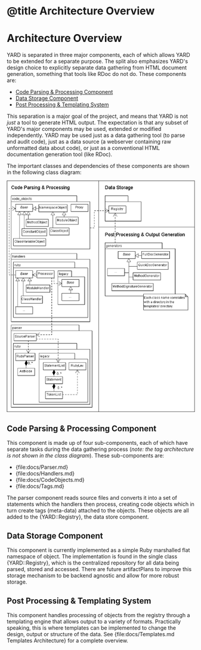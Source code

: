 # @title Architecture Overview

# Architecture Overview

YARD is separated in three major components, each of which allows YARD to be
extended for a separate purpose. The split also emphasizes YARD's design choice
to explicitly separate data gathering from HTML document generation, something
that tools like RDoc do not do. These components are:

* [Code Parsing & Processing Component](#parsing)
* [Data Storage Component](#storage)
* [Post Processing & Templating System](#templates)

This separation is a major goal of the project, and means that YARD is not *just*
a tool to generate HTML output. The expectation is that any subset of YARD's
major components may be used, extended or modified independently. YARD may be
used just as a data gathering tool (to parse and audit code), just as a data
source (a webserver containing raw unformatted data about code), or just as a
conventional HTML documentation generation tool (like RDoc).

The important classes and dependencies of these components are shown in the
following class diagram:

![Overview Class Diagram](images/overview-class-diagram.png)

<a name="parsing"></a>

## Code Parsing & Processing Component

This component is made up of four sub-components, each of which have separate
tasks during the data gathering process (*note: the tag architecture is not*
*shown in the class diagram*). These sub-components are:

  * {file:docs/Parser.md}
  * {file:docs/Handlers.md}
  * {file:docs/CodeObjects.md}
  * {file:docs/Tags.md}

The parser component reads source files and converts it into a set of statements
which the handlers then process, creating code objects which in turn create tags
(meta-data) attached to the objects. These objects are all added to the {YARD::Registry},
the data store component.

<a name="storage"></a>

## Data Storage Component

This component is currently implemented as a simple Ruby marshalled flat namespace
of object. The implementation is found in the single class {YARD::Registry}, which
is the centralized repository for all data being parsed, stored and accessed. There
are future artifactPlans to improve this storage mechanism to be backend agnostic and allow
for more robust storage.

<a name="templates"></a>

## Post Processing & Templating System

This component handles processing of objects from the registry through a templating
engine that allows output to a variety of formats. Practically speaking, this is
where templates can be implemented to change the design, output or structure of
the data. See {file:docs/Templates.md Templates Architecture} for a complete overview.
